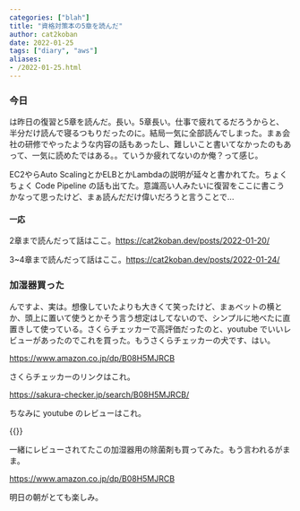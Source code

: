 ```yaml
---
categories: ["blah"]
title: "資格対策本の5章を読んだ"
author: cat2koban
date: 2022-01-25
tags: ["diary", "aws"]
aliases:
- /2022-01-25.html
---
```


### 今日

は昨日の復習と5章を読んだ。長い。5章長い。仕事で疲れてるだろうからと、半分だけ読んで寝るつもりだったのに。結局一気に全部読んでしまった。まぁ会社の研修でやったような内容の話もあったし、難しいこと書いてなかったのもあって、一気に読めたではある。。ていうか疲れてないのか俺？って感じ。

EC2やらAuto ScalingとかELBとかLambdaの説明が延々と書かれてた。ちょくちょく Code Pipeline の話も出てた。意識高い人みたいに復習をここに書こうかなって思ったけど、まぁ読んだだけ偉いだろうと言うことで...

#### 一応

2章まで読んだって話はここ。https://cat2koban.dev/posts/2022-01-20/

3~4章まで読んだって話はここ。https://cat2koban.dev/posts/2022-01-24/

### 加湿器買った

んですよ、実は。想像していたよりも大きくて笑ったけど、まぁベットの横とか、頭上に置いて使うとかそう言う想定はしてないので、シンプルに地べたに直置きして使っている。さくらチェッカーで高評価だったのと、youtube でいいレビューがあったのでこれを買った。もうさくらチェッカーの犬です、はい。

https://www.amazon.co.jp/dp/B08H5MJRCB

さくらチェッカーのリンクはこれ。

https://sakura-checker.jp/search/B08H5MJRCB/

ちなみに youtube のレビューはこれ。

{{<youtube nmYqJbgPSmg>}} <br />

一緒にレビューされてたこの加湿器用の除菌剤も買ってみた。もう言われるがまま。

https://www.amazon.co.jp/dp/B08H5MJRCB

明日の朝がとても楽しみ。
